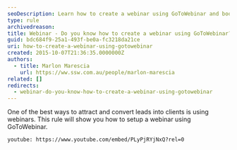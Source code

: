 ```yaml
---
seoDescription: Learn how to create a webinar using GoToWebinar and boost your online presence with this step-by-step guide.
type: rule
archivedreason:
title: Webinar - Do you know how to create a webinar using GoToWebinar?
guid: bdc684f9-25a1-493f-be0a-fc3218da21ce
uri: how-to-create-a-webinar-using-gotowebinar
created: 2015-10-07T21:36:35.0000000Z
authors:
  - title: Marlon Marescia
    url: https://ww.ssw.com.au/people/marlon-marescia
related: []
redirects:
  - webinar-do-you-know-how-to-create-a-webinar-using-gotowebinar
---
```


One of the best ways to attract and convert leads into clients is using webinars. This rule will show you how to setup a webinar using GoToWebinar.

<!--endintro-->

`youtube: https://www.youtube.com/embed/PLyPjRYjNxQ?rel=0`
